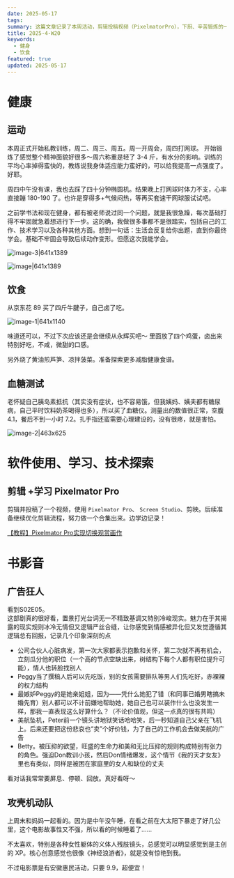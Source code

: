 ```yaml
---
date: 2025-05-17
tags: 
summary: 这篇文章记录了本周活动，剪辑投稿视频（PixelmatorPro），下厨、辛苦锻炼的一周～
title: 2025-4-W20
keywords:
  - 健身
  - 饮食
featured: true
updated: 2025-05-17
---
```

# 健康
## 运动

本周正式开始私教训练，周二、周三、周五。周一开周会，周四打网球。
开始锻炼了感觉整个精神面貌好很多～周六称重是轻了 3-4 斤，有水分的影响。训练的平均心率掉得蛮快的，教练说我身体适应能力蛮好的，可以给我提高一点强度了。好耶。

周四中午没有课，我也去踩了四十分钟椭圆机。结果晚上打网球时体力不支，心率直接蹦 180-190 了。也许是穿得多+气候闷热，等再买套速干网球服试试吧。

之前学书法和现在健身，都有被老师说过同一个问题，就是我很急躁，每次基础打得不牢固就急着想进行下一步。这的确，我做很多事都不是很踏实，包括自己的工作、技术学习以及各种其他方面。想到一句话：生活会反复给你出题，直到你最终学会。基础不牢固会导致后续动作变形。但愿这次我能学会。

![image-3|641x1389](https://images.ygria.site/2025/05/1440d9eb3ab50ef150a1bfe4cb003e33.webp)

![image|641x1389](https://images.ygria.site/2025/05/d364d17aefd598aa559ca2c4cc6b82f1.webp)


## 饮食

从京东花 89 买了四斤牛腱子，自己卤了吃。

![image-1|641x1140](https://images.ygria.site/2025/05/17e306aca370cdb7fb0d36382948573b.webp)

味道还可以，不过下次应该还是会继续从永辉买吧～ 里面放了四个鸡蛋，卤出来特别好吃，不咸，微甜的口感。

另外烧了黄油煎芦笋、凉拌菠菜。准备探索更多减脂健康食谱。

## 血糖测试

老怀疑自己胰岛素抵抗（其实没有症状，也不容易饿，但我姨妈、姨夫都有糖尿病，自己平时饮料奶茶喝得也多），所以买了血糖仪。测量出的数值很正常，空腹 4.1，餐后不到一小时 7.2。扎手指还蛮需要心理建设的，没有很疼，就是害怕。

![image-2|463x625](https://images.ygria.site/2025/05/87e6659f3eea3516c8bc71a10d205167.webp)

# 软件使用、学习、技术探索

## 剪辑 +学习 Pixelmator Pro

剪辑并投稿了一个视频，使用 `Pixelmator Pro`、 `Screen Studio`、剪映。后续准备继续优化剪辑流程，努力做一个合集出来。边学边记录！


[【教程】Pixelmator Pro实现切换观赏画作](https://www.bilibili.com/video/BV1XP79zcEVY/?vd_source=5698df189d4600a1af2f2cedad918af1)


# 书影音

## 广告狂人

看到S02E05。  
这部剧真的很好看，置景打光台词无一不精致基调又特别冷峻现实。魅力在于其揭露的现实规则冰冷无情但又逻辑严丝合缝，让你感觉到情感被异化但又发觉遵循其逻辑总有回报，记录几个印象深刻的点  
- 公司合伙人心脏病发，第一次大家都表示抱歉和关怀，第二次就不再有机会，立刻瓜分他的职位（一个高的节点空缺出来，树结构下每个人都有职位提升可能），情人也转脸找别人  
- Peggy当了撰稿人后可以先吃饭，别的女孩需要排队等男人们先吃好，赤裸裸的权力结构  
- 最嫉妒Peggy的是她亲姐姐，因为——凭什么她犯了错（和同事已婚男瞎搞未婚先育）别人都可以不计前嫌地帮助她，她自己也可以装作什么也没发生一样，那我一直表现这么好算什么？（不论价值观，但这一点真的很有共鸣）  
- 美航坠机，Peter前一个镜头讲地狱笑话哈哈笑，后一秒知道自己父亲在飞机上。后来还要把这份悲哀也“卖”个好价钱，为了自己的工作机会去做美航的广告  
-  Betty。被压抑的欲望，旺盛的生命力和美和无比压抑的规则构成特别有张力的角色。强迫Don教训小孩，然后Don情绪爆发，这个情节《我的天才女友》里也有类似，同样是被困在家庭里的女人和缺位的丈夫  
  
看对话我常常要屏息、停顿、回放。真好看呀～

## 攻壳机动队

上周末和妈妈一起看的。因为是中午没午睡，在看之前在大太阳下暴走了好几公里，这个电影故事性又不强，所以看的时候睡着了……

不太喜欢，特别是各种女性躯体的义体人残肢镜头，总感觉可以明显感觉到是主创的 XP。核心创意感觉也很像《神经浪游者》，就是没有惊艳到我。

不过电影票是有安徽惠民活动，只要 9.9，超便宜！



